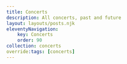 ```yaml
---
title: Concerts
description: All concerts, past and future
layout: layouts/posts.njk
eleventyNavigation:
    key: Concerts
    order: 90
collection: concerts
override:tags: [concerts]
---
```

